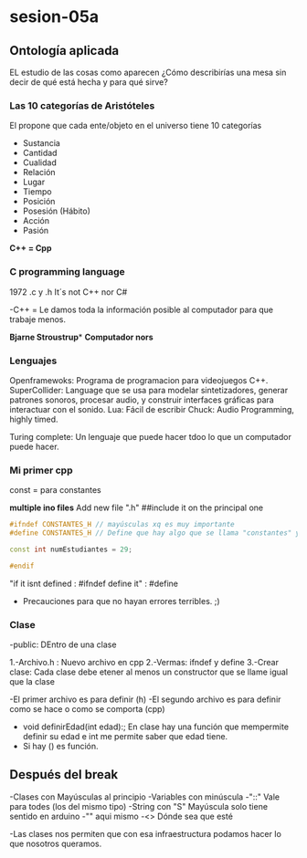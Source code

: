 # sesion-05a

## Ontología aplicada
EL estudio de las cosas como aparecen
¿Cómo describirías una mesa sin decir de qué está hecha y para qué sirve?

### Las 10 categorías de Aristóteles
El propone que cada ente/objeto en el universo tiene 10 categorías
- Sustancia
- Cantidad
- Cualidad
- Relación
- Lugar
- Tiempo
- Posición
- Posesión (Hábito)
- Acción
- Pasión

**C++ = Cpp**

### C programming language
1972
.c y .h
It´s not C++ nor C#

-C++ = Le damos toda la información posible al computador para que trabaje menos.

**Bjarne Stroustrup***
**Computador nors**

### Lenguajes
Openframewoks: Programa de programacion para videojuegos C++.
SuperCollider: Language que se usa para modelar sintetizadores, generar patrones sonoros, procesar audio, y construir interfaces gráficas para interactuar con el sonido. 
Lua: Fácil de escribir
Chuck: Audio Programming, highly timed.

Turing complete: Un lenguaje que puede hacer tdoo lo que un computador puede hacer.

### Mi primer cpp
const = para constantes

**multiple ino files**
Add new file ".h"
##include it on the principal one

```cpp
#ifndef CONSTANTES_H // mayúsculas xq es muy importante
#define CONSTANTES_H // Define que hay algo que se llama "constantes" y es todo lo que está abajo

const int numEstudiantes = 29;

#endif
```

"if it isnt defined : #ifndef
define it" : #define

- Precauciones para que no hayan errores terribles. ;)

### Clase
-public: DEntro de una clase

1.-Archivo.h : Nuevo archivo en cpp
2.-Vermas: ifndef y define
3.-Crear clase: Cada clase debe etener al menos un constructor que se llame igual que la clase

-El primer archivo es para definir (h)
-El segundo archivo es para definir como se hace o como se comporta (cpp)

- void definirEdad(int edad):; En clase hay una función que mempermite definir su edad e int me permite saber que edad tiene.
- Si hay () es función.

## Después del break

-Clases con Mayúsculas al principio
-Variables con minúscula
-"::" Vale para todes (los del mismo tipo)
-String con "S" Mayúscula solo tiene sentido en arduino
-"" aqui mismo
-<> Dónde sea que esté

-Las clases nos permiten que con esa infraestructura podamos hacer lo que nosotros queramos.
